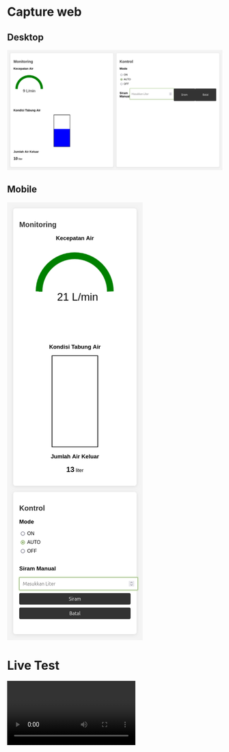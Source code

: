 # Capture web
## Desktop
![Level 1](img/1d.png)
## Mobile
![Level 1](img/1m.png)

# Live Test
<html>
<body>
    <video src="img/test1.mp4"></video>
    <frame src="img/test1.mp4"></frame>
</body>
</html>
